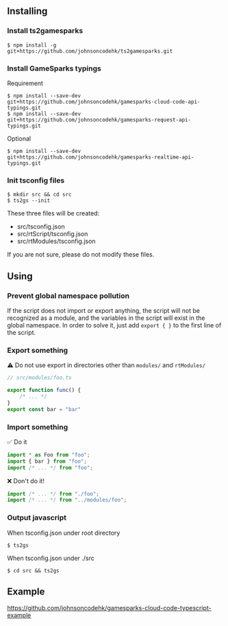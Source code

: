 ## Installing

### Install ts2gamesparks
```console
$ npm install -g git+https://github.com/johnsoncodehk/ts2gamesparks.git
```

### Install GameSparks typings
Requirement
```console
$ npm install --save-dev git+https://github.com/johnsoncodehk/gamesparks-cloud-code-api-typings.git
$ npm install --save-dev git+https://github.com/johnsoncodehk/gamesparks-request-api-typings.git
```
Optional
```console
$ npm install --save-dev git+https://github.com/johnsoncodehk/gamesparks-realtime-api-typings.git
```

### Init tsconfig files
```console
$ mkdir src && cd src
$ ts2gs --init
```
These three files will be created:
- src/tsconfig.json
- src/rtScript/tsconfig.json
- src/rtModules/tsconfig.json

If you are not sure, please do not modify these files.

## Using

### Prevent global namespace pollution
If the script does not import or export anything, the script will not be recognized as a module, and the variables in the script will exist in the global namespace.
In order to solve it, just add ```export { }``` to the first line of the script.

### Export something
:warning: Do not use export in directories other than ```modules/``` and ```rtModules/```
```typescript
// src/modules/foo.ts

export function func() {
	/* ... */
}
export const bar = "bar"
```

### Import something
:white_check_mark: Do it
```typescript
import * as Foo from "foo";
import { bar } from "foo";
import /* ... */ from "foo";
```
:x: Don't do it!
```typescript
import /* ... */ from "./foo";
import /* ... */ from "../modules/foo";
```

### Output javascript
When tsconfig.json under root directory
```console
$ ts2gs
```
When tsconfig.json under ./src
```console
$ cd src && ts2gs
```

## Example
https://github.com/johnsoncodehk/gamesparks-cloud-code-typescript-example
